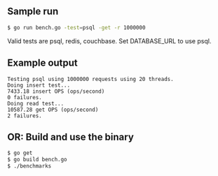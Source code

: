 ## Sample run
```bash
$ go run bench.go -test=psql -get -r 1000000
```

Valid tests are psql, redis, couchbase.  Set DATABASE_URL to use psql.  

## Example output
```
Testing psql using 1000000 requests using 20 threads.
Doing insert test...
7433.18 insert OPS (ops/second)
0 failures.
Doing read test...
10587.28 get OPS (ops/second)
2 failures.
```

## OR:  Build and use the binary
```bash
$ go get
$ go build bench.go
$ ./benchmarks
```
